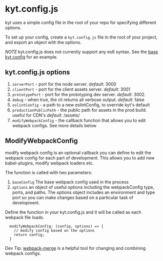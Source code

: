# kyt.config.js

kyt uses a simple config file in the root of your repo for specifying different options.

To set up your config, create a `kyt.config.js` file in the root of your project,
and export an object with the options.

*NOTE* kyt.config.js does not currently support any es6 syntax. 
See the [base kyt config](https://github.com/nytm/wf-kyt/blob/master/config/kyt.base.config.js) for an example.

## kyt.config.js options

 1. `serverPort` - port for the node server. *default*: 3000
 2. `clientPort` - port for the client assets server. *default*: 3001
 3. `prototypePort` - port for the prototyping dev server. *default*: 3002.
 4. `debug` - when true, the cli returns all verbose output. *default*: false
 5. `eslintConfig` - a path to a new eslintConfig, to override kyt's default
 6. `productionPublicPath` - the public path for assets in the prod build. useful for CDN's *default*: /assets/
 7. `modifyWebpackConfig` - the callback function that allows you to edit webpack configs. See more details below
 

## ModifyWebpackConfig
 modify webpack config is an optional callback you can define to edit the webpack config for each part of development.
 This allows you to add new babel-plugins, modify webpack loaders etc. 
 
 The function is called with two parameters:
 1. `baseConfig` The base webpack config used in the process
 2. `options` an object of useful options including the webpackConfig type, ports, and paths. The options object includes an environment and type port so you can make changes based on a particular task of development.
 
Define the function in your kyt.config.js and it will be called as each webpack file loads.

``` 
  modifyWebpackConfig: (config, options) => {
    // modify config based on the options
    return config;
  }
```

Dev Tip: 
[webpack-merge](https://github.com/survivejs/webpack-merge) is a helpful tool for changing and combining webpack configs. 

